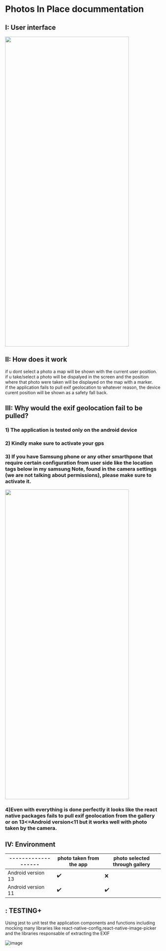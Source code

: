 # Photos In Place docummentation

## I: User interface

<img src="https://github.com/abdelhalim97/Photos-in-place/assets/47896397/ae84ba2f-c928-4452-ad76-b81ffe0d5ef6" width="400" height="1000">


## II: How does it work
if u dont select a photo a map will be shown with the current user position. <br />
if u take/select a photo will be dispalyed in the screen and the position where that photo were taken will be displayed on the map with a marker. <br />
if the application fails to pull exif geolocation to whatever reason, the device curent position will be shown as a safety fall back.

## III: Why would the exif geolocation fail to be pulled?

### 1) The application is tested only on the android device
### 2) Kindly make sure to activate your gps
### 3) If you have Samsung phone or any other smarthpone that require certain configuration from user side like the location tags below in my samsung Note, found in the camera settings (we are not talking about permissions), please make sure to activate it. 

<img src="https://github.com/abdelhalim97/Photos-in-place/assets/47896397/1a0613bc-4e82-4146-9f6c-9d40775d9820" width="400" height="1000">

### 4)Even with everything is done perfectly it looks like the react native packages fails to pull exif geolocation from the gallery or on 13<=Android version<11 but it works well with photo taken by the camera.

## IV: Environment

| ------------------- | photo taken from the app  | photo selected through gallery|
| ------------------- | --------------------------|-------------------------------|
| Android version 13  | :heavy_check_mark:        | :x:|
| Android version 11  | :heavy_check_mark:        | :heavy_check_mark:|



## : TESTING+
Using jest to unit test the application components and functions including mocking many libraries like react-native-config,react-native-image-picker and the libraries responsable of extracting the EXIF

![image](https://github.com/abdelhalim97/Photos-in-place/assets/47896397/08f45d32-fcfd-4e3b-a4d2-e498b8fcd4fe)
